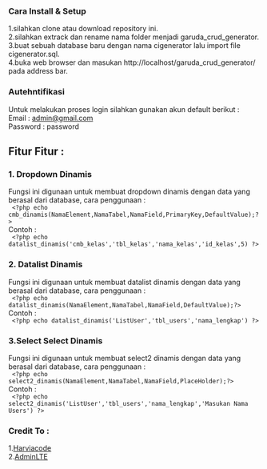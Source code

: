 ### Cara Install & Setup

1.silahkan clone atau download repository ini.<br>
2.silahkan extrack dan rename nama folder menjadi garuda_crud_generator.<br>
3.buat sebuah database baru dengan nama cigenerator lalu import file cigenerator.sql.<br>
4.buka web browser dan masukan http://localhost/garuda_crud_generator/ pada address bar.

### Autehntifikasi

Untuk melakukan proses login silahkan gunakan akun default berikut :<br>
Email : admin@gmail.com<br>
Password : password

## Fitur Fitur :

### 1. Dropdown Dinamis

Fungsi ini digunaan untuk membuat dropdown dinamis dengan data yang berasal dari database, cara penggunaan :<br>
` <?php echo cmb_dinamis(NamaElement,NamaTabel,NamaField,PrimaryKey,DefaultValue);?>`<br>
Contoh : <br>
` <?php echo datalist_dinamis('cmb_kelas','tbl_kelas','nama_kelas','id_kelas',5) ?>`

### 2. Datalist Dinamis

Fungsi ini digunaan untuk membuat datalist dinamis dengan data yang berasal dari database, cara penggunaan :<br>
` <?php echo datalist_dinamis(NamaElement,NamaTabel,NamaField,DefaultValue);?>`<br>
Contoh : <br>
` <?php echo datalist_dinamis('ListUser','tbl_users','nama_lengkap') ?>`

### 3.Select Select Dinamis

Fungsi ini digunaan untuk membuat select2 dinamis dengan data yang berasal dari database, cara penggunaan :<br>
` <?php echo select2_dinamis(NamaElement,NamaTabel,NamaField,PlaceHolder);?>`<br>
Contoh : <br>
` <?php echo select2_dinamis('ListUser','tbl_users','nama_lengkap','Masukan Nama Users') ?>`

### Credit To :

1.[Harviacode ](http://harviacode.com/) <br> 2.[AdminLTE](https://adminlte.io/)<br>
